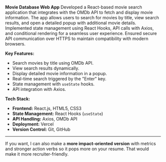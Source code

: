 
**Movie Database Web App**
Developed a React-based movie search application that integrates with the OMDb API to fetch and display movie information. The app allows users to search for movies by title, view search results, and open a detailed popup with additional movie details. Implemented state management using React Hooks, API calls with Axios, and conditional rendering for a seamless user experience. Ensured secure API communication over HTTPS to maintain compatibility with modern browsers.

**Key Features:**

* Search movies by title using OMDb API.
* View search results dynamically.
* Display detailed movie information in a popup.
* Real-time search triggered by the "Enter" key.
* State management with `useState` hooks.
* API integration with Axios.

**Tech Stack:**

* **Frontend:** React.js, HTML5, CSS3
* **State Management:** React Hooks (`useState`)
* **API Handling:** Axios, OMDb API
* **Deployment:** Vercel
* **Version Control:** Git, GitHub

---

If you want, I can also make a **more impact-oriented version** with metrics and stronger action verbs so it pops more on your resume. That would make it more recruiter-friendly.
